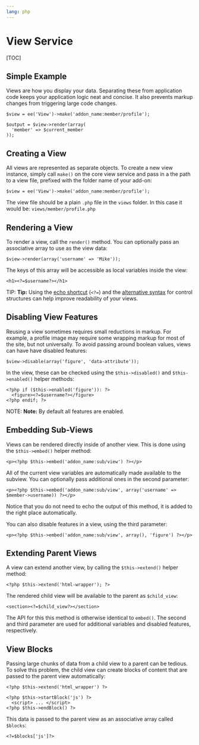 ```yaml
---
lang: php
---
```


<!--
    This source file is part of the open source project
    ExpressionEngine User Guide (https://github.com/ExpressionEngine/ExpressionEngine-User-Guide)

    @link      https://expressionengine.com/
    @copyright Copyright (c) 2003-2020, Packet Tide, LLC (https://packettide.com)
    @license   https://expressionengine.com/license Licensed under Apache License, Version 2.0
-->

# View Service

[TOC]

## Simple Example

Views are how you display your data. Separating these from application code keeps your application logic neat and concise. It also prevents markup changes from triggering large code changes.

    $view = ee('View')->make('addon_name:member/profile');

    $output = $view->render(array(
      'member' => $current_member
    ));

## Creating a View

All views are represented as separate objects. To create a new view instance, simply call `make()` on the core view service and pass in a the path to a view file, prefixed with the folder name of your add-on:

    $view = ee('View')->make('addon_name:member/profile');

The view file should be a plain `.php` file in the `views` folder. In this case it would be: `views/member/profile.php`

## Rendering a View

To render a view, call the `render()` method. You can optionally pass an associative array to use as the view data:

    $view->render(array('username' => 'Mike'));

The keys of this array will be accessible as local variables inside the view:

    <h1><?=$username?></h1>

TIP: **Tip:** Using the [echo shortcut](https://secure.php.net/manual/en/function.echo.php) (`<?=`) and the [alternative syntax](https://secure.php.net/manual/en/control-structures.alternative-syntax.php) for control structures can help improve readability of your views.

## Disabling View Features

Reusing a view sometimes requires small reductions in markup. For example, a profile image may require some wrapping markup for most of the site, but not universally. To avoid passing around boolean values, views can have have disabled features:

    $view->disable(array('figure', 'data-attribute'));

In the view, these can be checked using the `$this->disabled()` and `$this->enabled()` helper methods:

    <?php if ($this->enabled('figure')): ?>
      <figure><?=$username?></figure>
    <?php endif; ?>

NOTE: **Note:** By default all features are enabled.

## Embedding Sub-Views

Views can be rendered directly inside of another view. This is done using the `$this->embed()` helper method:

    <p><?php $this->embed('addon_name:sub/view') ?></p>

All of the current view variables are automatically made available to the subview. You can optionally pass additional ones in the second parameter:

    <p><?php $this->embed('addon_name:sub/view', array('username' => $member->username)) ?></p>

Notice that you do not need to echo the output of this method, it is added to the right place automatically.

You can also disable features in a view, using the third parameter:

    <p><?php $this->embed('addon_name:sub/view', array(), 'figure') ?></p>

## Extending Parent Views

A view can extend another view, by calling the `$this->extend()` helper method:

    <?php $this->extend('html-wrapper'); ?>

The rendered child view will be available to the parent as `$child_view`:

    <section><?=$child_view?></section>

The API for this this method is otherwise identical to `embed()`. The second and third parameter are used for additional variables and disabled features, respectively.

## View Blocks

Passing large chunks of data from a child view to a parent can be tedious. To solve this problem, the child view can create blocks of content that are passed to the parent view automatically:

    <?php $this->extend('html_wrapper') ?>

    <?php $this->startBlock('js') ?>
      <script> ... </script>
    <?php $this->endBlock() ?>

This data is passed to the parent view as an associative array called `$blocks`:

    <?=$blocks['js']?>
